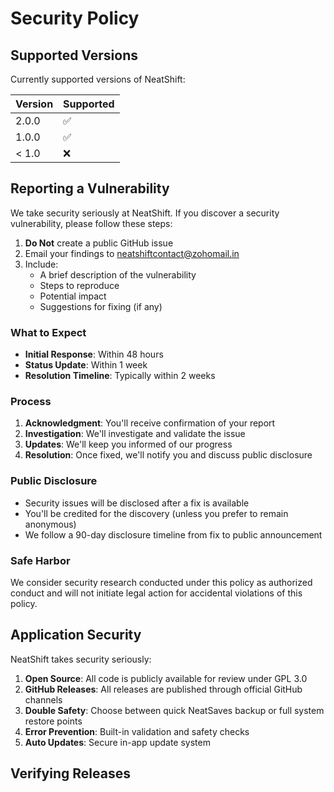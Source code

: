 # Security Policy

## Supported Versions

Currently supported versions of NeatShift:

| Version | Supported          |
| ------- | ------------------ |
| 2.0.0   | :white_check_mark: |
| 1.0.0   | :white_check_mark: |
| < 1.0   | :x:                |

## Reporting a Vulnerability

We take security seriously at NeatShift. If you discover a security vulnerability, please follow these steps:

1. **Do Not** create a public GitHub issue
2. Email your findings to neatshiftcontact@zohomail.in
3. Include:
   - A brief description of the vulnerability
   - Steps to reproduce
   - Potential impact
   - Suggestions for fixing (if any)

### What to Expect

- **Initial Response**: Within 48 hours
- **Status Update**: Within 1 week
- **Resolution Timeline**: Typically within 2 weeks

### Process

1. **Acknowledgment**: You'll receive confirmation of your report
2. **Investigation**: We'll investigate and validate the issue
3. **Updates**: We'll keep you informed of our progress
4. **Resolution**: Once fixed, we'll notify you and discuss public disclosure

### Public Disclosure

- Security issues will be disclosed after a fix is available
- You'll be credited for the discovery (unless you prefer to remain anonymous)
- We follow a 90-day disclosure timeline from fix to public announcement

### Safe Harbor

We consider security research conducted under this policy as authorized conduct and will not initiate legal action for accidental violations of this policy. 

## Application Security

NeatShift takes security seriously:

1. **Open Source**: All code is publicly available for review under GPL 3.0
2. **GitHub Releases**: All releases are published through official GitHub channels
3. **Double Safety**: Choose between quick NeatSaves backup or full system restore points
4. **Error Prevention**: Built-in validation and safety checks
5. **Auto Updates**: Secure in-app update system

## Verifying Releases 
